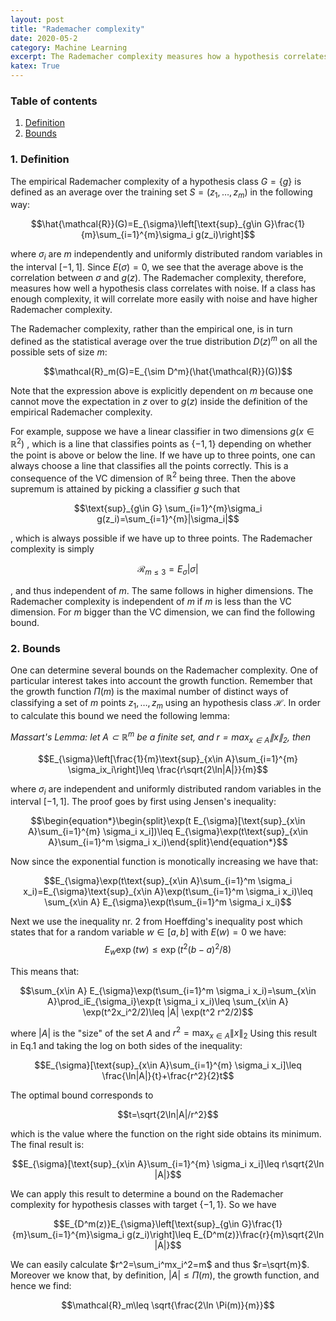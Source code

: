 ```yaml
---
layout: post
title: "Rademacher complexity"
date: 2020-05-2
category: Machine Learning
excerpt: The Rademacher complexity measures how a hypothesis correlates with noise. This gives a way to evaluate the capacity or complexity of a hypothesis class.
katex: True
---
```


### **Table of contents**

1. [Definition](#def)
2. [Bounds](#bounds)

<a name="def"></a>
### **1. Definition**

The empirical Rademacher complexity of a hypothesis class $G=\{g\}$ is defined as an average over the training set $S=(z_1,\ldots,z_m)$ in the following way:

$$\hat{\mathcal{R}}(G)=E_{\sigma}\left[\text{sup}_{g\in G}\frac{1}{m}\sum_{i=1}^{m}\sigma_i g(z_i)\right]$$

where $\sigma_i$ are $m$ independently and uniformly distributed random variables in the interval $[-1,1]$. Since $E(\sigma)=0$, we see that the average above is the correlation between $\sigma$ and $g(z)$. The Rademacher complexity, therefore, measures how well a hypothesis class correlates with noise. If a class has enough complexity, it will correlate more easily with noise and have higher Rademacher complexity.

The Rademacher complexity, rather than the empirical one, is in turn defined as the statistical average over the true distribution $D(z)^m$ on all the possible sets of size $m$:

$$\mathcal{R}_m(G)=E_{\sim D^m}(\hat{\mathcal{R}}(G))$$

Note that the expression above is explicitly dependent on $m$ because one cannot move the expectation in $z$ over to $g(z)$ inside the definition of the empirical Rademacher complexity.

For example, suppose we have a linear classifier in two dimensions 
$g(x\in \mathbb{R}^2)$
, which is a line that classifies points as $\{-1,1\}$ depending on whether the point is above or below the line. If we have up to three points, one can always choose a line that classifies all the points correctly. This is a consequence of the VC dimension of $\mathbb{R}^2$ being three. Then the above supremum is attained by picking a classifier $g$ such that 

$$\text{sup}_{g\in G} \sum_{i=1}^{m}\sigma_i g(z_i)=\sum_{i=1}^{m}|\sigma_i|$$

, which is always possible if we have up to three points. The Rademacher complexity is simply 

$$\mathcal{R}_{m\leq 3}=E_{\sigma}|\sigma|$$

, and thus independent of $m$. The same follows in higher dimensions. The Rademacher complexity is independent of $m$ if $m$ is less than the VC dimension. For $m$ bigger than the VC dimension, we can find the following bound. 

<a name="bounds"></a>
### **2. Bounds**

One can determine several bounds on the Rademacher complexity. One of particular interest takes into account the growth function. Remember that the growth function $\Pi(m)$ is the maximal number of distinct ways of classifying a set of $m$ points $z_1,\ldots,z_m$ using an hypothesis class $\mathcal{H}$. In order to calculate this bound we need the following lemma:

*Massart's Lemma: let $A\subset \mathbb{R}^m$ be a finite set, and $r=\text{max}_{x\in A}\|x\|_2$, then*

$$E_{\sigma}\left[\frac{1}{m}\text{sup}_{x\in A}\sum_{i=1}^{m} \sigma_ix_i\right]\leq \frac{r\sqrt{2\ln|A|}}{m}$$

where $\sigma_i$ are independent and uniformly distributed random variables in the interval $[-1,1]$. The proof goes by first using Jensen's inequality:

$$\begin{equation*}\begin{split}\exp(t E_{\sigma}[\text{sup}_{x\in A}\sum_{i=1}^{m} \sigma_i x_i])\leq E_{\sigma}\exp(t\text{sup}_{x\in A}\sum_{i=1}^m \sigma_i x_i)\end{split}\end{equation*}$$

Now since the exponential function is monotically increasing we have that:

$$E_{\sigma}\exp(t\text{sup}_{x\in A}\sum_{i=1}^m \sigma_i x_i)=E_{\sigma}\text{sup}_{x\in A}\exp(t\sum_{i=1}^m \sigma_i x_i)\leq \sum_{x\in A} E_{\sigma}\exp(t\sum_{i=1}^m \sigma_i x_i)$$

Next we use the inequality nr. 2 from Hoeffding's inequality post which states that for a random variable $w\in [a,b]$ with $E(w)=0$ we have:
$$E_w\exp(tw)\leq \exp(t^2(b-a)^2/8)$$

This means that:

$$\sum_{x\in A} E_{\sigma}\exp(t\sum_{i=1}^m \sigma_i x_i)=\sum_{x\in A}\prod_iE_{\sigma_i}\exp(t \sigma_i x_i)\leq \sum_{x\in A} \exp(t^2x_i^2/2)\leq |A| \exp(t^2 r^2/2)$$

where $|A|$ is the "size" of the set $A$ and 
$r^2=\text{max}_{x\in A}\|x\|_2$
Using this result in Eq.1 and taking the log on both sides of the inequality:

$$E_{\sigma}[\text{sup}_{x\in A}\sum_{i=1}^{m} \sigma_i x_i]\leq \frac{\ln|A|}{t}+\frac{r^2}{2}t$$

The optimal bound corresponds to 

$$t=\sqrt{2\ln|A|/r^2}$$

which is the value where the function on the right side obtains its minimum. The final result is:

$$E_{\sigma}[\text{sup}_{x\in A}\sum_{i=1}^{m} \sigma_i x_i]\leq r\sqrt{2\ln |A|}$$

We can apply this result to determine a bound on the Rademacher complexity for hypothesis classes with target $\{-1,1\}$. So we have

$$E_{D^m(z)}E_{\sigma}\left[\text{sup}_{g\in G}\frac{1}{m}\sum_{i=1}^{m}\sigma_i g(z_i)\right]\leq E_{D^m(z)}\frac{r}{m}\sqrt{2\ln |A|}$$

We can easily calculate 
$r^2=\sum_i^mx_i^2=m$
 and thus $r=\sqrt{m}$. Moreover we know that, by definition, $|A|\leq \Pi(m)$, the growth function, and hence we find:

$$\mathcal{R}_m\leq \sqrt{\frac{2\ln \Pi(m)}{m}}$$